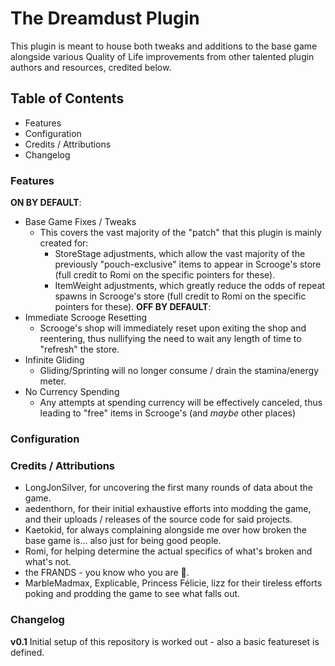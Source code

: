 # The Dreamdust Plugin
This plugin is meant to house both tweaks and additions to the base game alongside various Quality of Life improvements from other talented plugin authors and resources, credited below.

## Table of Contents
- Features
- Configuration
- Credits / Attributions
- Changelog
  
### Features
**ON BY DEFAULT**:
- Base Game Fixes / Tweaks
  - This covers the vast majority of the "patch" that this plugin is mainly created for:
    - StoreStage adjustments, which allow the vast majority of the previously "pouch-exclusive" items to appear in Scrooge's store (full credit to Romi on the specific pointers for these).
    - ItemWeight adjustments, which greatly reduce the odds of repeat spawns in Scrooge's store (full credit to Romi on the specific pointers for these).
**OFF BY DEFAULT**:
- Immediate Scrooge Resetting
  - Scrooge's shop will immediately reset upon exiting the shop and reentering, thus nullifying the need to wait any length of time to "refresh" the store.
- Infinite Gliding
  - Gliding/Sprinting will no longer consume / drain the stamina/energy meter.
- No Currency Spending
  - Any attempts at spending currency will be effectively canceled, thus leading to "free" items in Scrooge's (and _maybe_ other places)

### Configuration

### Credits / Attributions
- LongJonSiIver, for uncovering the first many rounds of data about the game.
- aedenthorn, for their initial exhaustive efforts into modding the game, and their uploads / releases of the source code for said projects.
- Kaetokid, for always complaining alongside me over how broken the base game is... also just for being good people.
- Romi, for helping determine the actual specifics of what's broken and what's not.
- the FRANDS - you know who you are 💖.
- MarbleMadmax, Explicable, Princess Félicie, lizz for their tireless efforts poking and prodding the game to see what falls out.

### Changelog
**v0.1**
Initial setup of this repository is worked out - also a basic featureset is defined.
